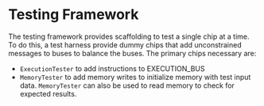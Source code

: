 # Testing Framework

The testing framework provides scaffolding to test a single chip at a time.
To do this, a test harness provide dummy chips that add unconstrained messages to buses to balance the buses. The primary chips necessary are:

- `ExecutionTester` to add instructions to EXECUTION_BUS
- `MemoryTester` to add memory writes to initialize memory with test input data. `MemoryTester` can also be used to read memory to check for expected results.
